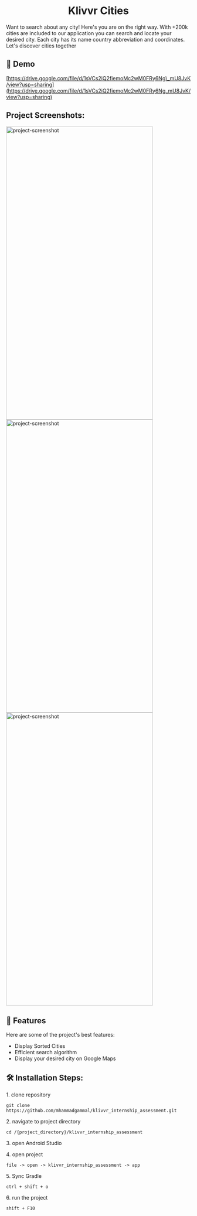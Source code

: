<h1 align="center" id="title">Klivvr Cities</h1>

<p id="description">Want to search about any city! Here's you are on the right way. With +200k cities are included to our application you can search and locate your desired city. Each city has its name country abbreviation and coordinates. Let's discover cities together</p>

<h2>🚀 Demo</h2>

[https://drive.google.com/file/d/1sVCs2iQ2fiemoMc2wM0FRy6Ng\_mU8JvK/view?usp=sharing](https://drive.google.com/file/d/1sVCs2iQ2fiemoMc2wM0FRy6Ng_mU8JvK/view?usp=sharing)

<h2>Project Screenshots:</h2>

<img src="https://github.com/user-attachments/assets/179587a3-6def-422c-9c19-5afba0ced05a" alt="project-screenshot" width="400" height="800/">
<img src= "https://github.com/user-attachments/assets/6e5c3ed5-ba9f-4314-8ac0-cfc3cf91acb6" alt="project-screenshot" width="400" height="800/">
<img src= "https://github.com/user-attachments/assets/e53ba4e8-2588-4816-8272-6a7d91b2fbf2" alt="project-screenshot" width="400" height="800/">


  
<h2>🧐 Features</h2>

Here are some of the project's best features:

*   Display Sorted Cities
*   Efficient search algorithm
*   Display your desired city on Google Maps

<h2>🛠️ Installation Steps:</h2>

<p>1. clone repository</p>

```
git clone https://github.com/mhammadgammal/klivvr_internship_assessment.git
```

<p>2. navigate to project directory</p>

```
cd /{project_directory}/klivvr_internship_assessment
```

<p>3. open Android Studio</p>

<p>4. open project</p>

```
file -> open -> klivvr_internship_assessment -> app
```

<p>5. Sync Gradle</p>

```
ctrl + shift + o
```

<p>6. run the project</p>

```
shift + F10
```
